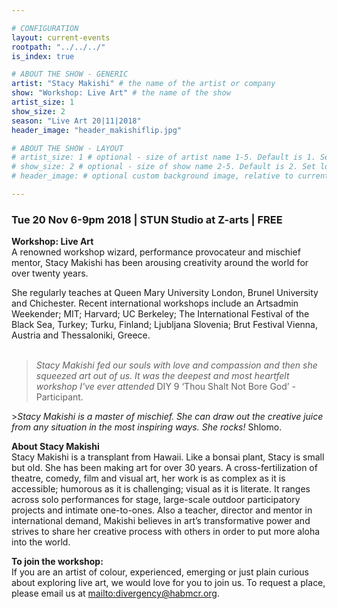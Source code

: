 ```yaml
---

# CONFIGURATION
layout: current-events
rootpath: "../../../"
is_index: true

# ABOUT THE SHOW - GENERIC
artist: "Stacy Makishi" # the name of the artist or company
show: "Workshop: Live Art" # the name of the show
artist_size: 1
show_size: 2
season: "Live Art 20|11|2018"
header_image: "header_makishiflip.jpg"

# ABOUT THE SHOW - LAYOUT
# artist_size: 1 # optional - size of artist name 1-5. Default is 1. Set longer names to lower values
# show_size: 2 # optional - size of show name 2-5. Default is 2. Set longer names to lower values
# header_image: # optional custom background image, relative to current page

---
```

### Tue 20 Nov 6-9pm 2018  | STUN Studio at Z-arts | FREE     
           
**Workshop: Live Art**    
A renowned workshop wizard, performance provocateur and mischief mentor, Stacy Makishi has been arousing creativity around the world for over twenty years.        

She regularly teaches at Queen Mary University London, Brunel University and Chichester. Recent international workshops include an Artsadmin Weekender; MIT; Harvard; UC Berkeley; The International Festival of the Black Sea, Turkey; Turku, Finland; Ljubljana Slovenia; Brut Festival Vienna, Austria and Thessaloniki, Greece.       
​
>*Stacy Makishi fed our souls with love and compassion and then she squeezed art out of us. It was the deepest and most heartfelt workshop I've ever attended* DIY 9 ‘Thou Shalt Not Bore God’ - Participant.      

​​>*Stacy Makishi is a master of mischief. She can draw out the creative juice from any situation in the most inspiring ways. She rocks!* ​Shlomo.     
          
**About Stacy Makishi**         
Stacy Makishi is a transplant from Hawaii. Like a bonsai plant, Stacy is small but old. She has been making art for over 30 years. A cross-fertilization of theatre, comedy, film and visual art, her work is as complex as it is accessible; humorous as it is challenging; visual as it is literate. It ranges across solo performances for stage, large-scale outdoor participatory projects and intimate one-to-ones. Also a teacher, director and mentor in international demand, Makishi believes in art’s transformative power and strives to share her creative process with others in order to put more aloha into the world.     
   
**To join the workshop:**       
If you are an artist of colour, experienced, emerging or just plain curious about exploring live art, we would love for you to join us. To request a place, please email us at <mailto:divergency@habmcr.org>.          

